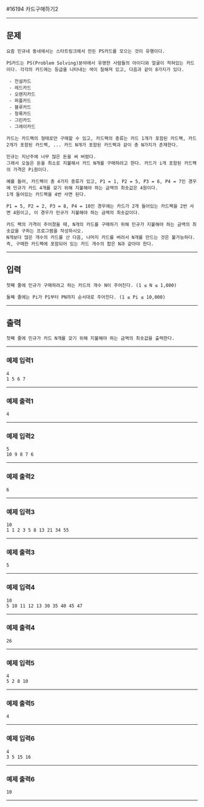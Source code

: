 #16194 카드구매하기2

------------
## 문제

```
요즘 민규네 동네에서는 스타트링크에서 만든 PS카드를 모으는 것이 유행이다.

PS카드는 PS(Problem Solving)분야에서 유명한 사람들의 아이디와 얼굴이 적혀있는 카드이다. 각각의 카드에는 등급을 나타내는 색이 칠해져 있고, 다음과 같이 8가지가 있다.

 - 전설카드
 - 레드카드
 - 오렌지카드
 - 퍼플카드
 - 블루카드
 - 청록카드
 - 그린카드
 - 그레이카드

카드는 카드팩의 형태로만 구매할 수 있고, 카드팩의 종류는 카드 1개가 포함된 카드팩, 카드 2개가 포함된 카드팩, ... 카드 N개가 포함된 카드팩과 같이 총 N가지가 존재한다.

민규는 지난주에 너무 많은 돈을 써 버렸다. 
그래서 오늘은 돈을 최소로 지불해서 카드 N개를 구매하려고 한다. 카드가 i개 포함된 카드팩의 가격은 Pi원이다.

예를 들어, 카드팩이 총 4가지 종류가 있고, P1 = 1, P2 = 5, P3 = 6, P4 = 7인 경우에 민규가 카드 4개를 갖기 위해 지불해야 하는 금액의 최솟값은 4원이다. 
1개 들어있는 카드팩을 4번 사면 된다.

P1 = 5, P2 = 2, P3 = 8, P4 = 10인 경우에는 카드가 2개 들어있는 카드팩을 2번 사면 4원이고, 이 경우가 민규가 지불해야 하는 금액의 최솟값이다.

카드 팩의 가격이 주어졌을 때, N개의 카드를 구매하기 위해 민규가 지불해야 하는 금액의 최솟값을 구하는 프로그램을 작성하시오. 
N개보다 많은 개수의 카드를 산 다음, 나머지 카드를 버려서 N개를 만드는 것은 불가능하다. 
즉, 구매한 카드팩에 포함되어 있는 카드 개수의 합은 N과 같아야 한다.
```
------------
## 입력
```
첫째 줄에 민규가 구매하려고 하는 카드의 개수 N이 주어진다. (1 ≤ N ≤ 1,000)

둘째 줄에는 Pi가 P1부터 PN까지 순서대로 주어진다. (1 ≤ Pi ≤ 10,000)
```
------------
## 출력
```
첫째 줄에 민규가 카드 N개를 갖기 위해 지불해야 하는 금액의 최솟값을 출력한다.
```
----------
### 예제 입력1

```
4
1 5 6 7
```
-------
### 예제 출력1
```
4
```
-----
### 예제 입력2

```
5
10 9 8 7 6
```
-------
### 예제 출력2
```
6
```
-----
### 예제 입력3

```
10
1 1 2 3 5 8 13 21 34 55
```
-------
### 예제 출력3
```
5
```
-----
### 예제 입력4

```
10
5 10 11 12 13 30 35 40 45 47
```
-------
### 예제 출력4
```
26
```
-----
### 예제 입력5

```
4
5 2 8 10
```
-------
### 예제 출력5
```
4
```
-----
### 예제 입력6

```
4
3 5 15 16
```
-------
### 예제 출력6
```
10
```
-----